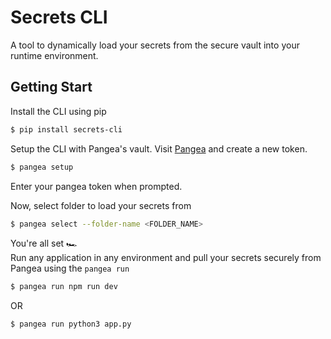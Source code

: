# Secrets CLI

A tool to dynamically load your secrets from the secure vault into your runtime environment.

## Getting Start

Install the CLI using pip
```bash
$ pip install secrets-cli
```

Setup the CLI with Pangea's vault. Visit [Pangea](https://console.pangea.cloud/service/vault/data) and create a new token.
```bash
$ pangea setup
```
Enter your pangea token when prompted.

Now, select folder to load your secrets from
```bash
$ pangea select --folder-name <FOLDER_NAME>
```

You're all set 🏎️ \
Run any application in any environment and pull your secrets securely from Pangea using the `pangea run`

```bash
$ pangea run npm run dev
```

OR

```bash
$ pangea run python3 app.py
```